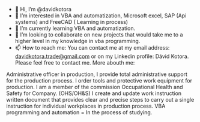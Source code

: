 - 👋 Hi, I’m @davidkotora
- 👀 I’m interested in VBA and automatization, Microsoft excel, SAP (Api systems) and FreeCAD ( Learning in process)
- 🌱 I’m currently learning VBA and automatization.
- 💞️ I’m looking to collaborate on new projects that would take me to a higher level in my knowledge in vba programming.
- 📫 How to reach me: You can contact me at my email address: davidkotora.trade@gmail.com or on my Linkedin profile: Dávid Kotora.
 Please feel free to contact me.
 More abouth me:
 
 Administrative officer in production, I provide total administrative support for the production process.
I order tools and protective work equipment for production.
I am a member of the commission Occupational Health and Safety for Company. (OHS/OH&S)
I create and update work instruction written document that provides clear and precise steps to carry out a single instruction for individual workplaces in production process.
VBA programming and automation = In the process of studying.

